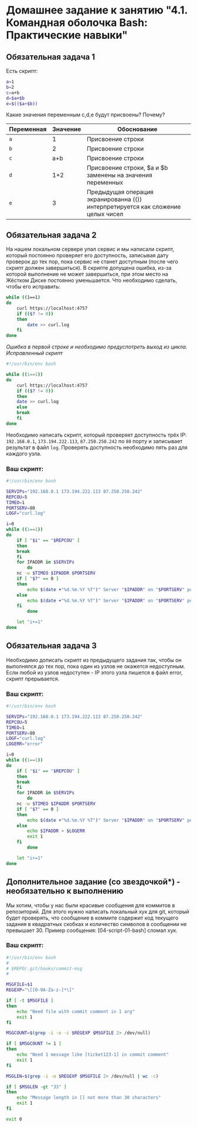 # Домашнее задание к занятию "4.1. Командная оболочка Bash: Практические навыки"

## Обязательная задача 1

Есть скрипт:
```bash
a=1
b=2
c=a+b
d=$a+$b
e=$(($a+$b))
```

Какие значения переменным c,d,e будут присвоены? Почему?

| Переменная  | Значение | Обоснование |
| ------------- | ------------- | ------------- |
| `a`  | 1  | Присвоение строки |
| `b`  | 2  | Присвоение строки |
| `c`  | a+b  | Присвоение строки |
| `d`  | 1+2  | Присвоение строки, $a и $b заменены на значения переменных |
| `e`  | 3  | Предыдущая операция экранированна (()) интерпретируется как сложение целых чисел |

## Обязательная задача 2
На нашем локальном сервере упал сервис и мы написали скрипт, который постоянно проверяет его доступность, записывая дату проверок до тех пор, пока сервис не станет доступным (после чего скрипт должен завершиться). В скрипте допущена ошибка, из-за которой выполнение не может завершиться, при этом место на Жёстком Диске постоянно уменьшается. Что необходимо сделать, чтобы его исправить:
```bash
while ((1==1)
do
	curl https://localhost:4757
	if (($? != 0))
	then
		date >> curl.log
	fi
done
```

*Ошибка в первой строке и необходимо предуспотреть выход из цикла. Исправленный скрипт*

```bash
#!/usr/bin/env bash

while ((1==1))
do
    curl https://localhost:4757
    if (($? != 0))
    then
	date >> curl.log
    else
	break
    fi
done
```

Необходимо написать скрипт, который проверяет доступность трёх IP: `192.168.0.1`, `173.194.222.113`, `87.250.250.242` по `80` порту и записывает результат в файл `log`. Проверять доступность необходимо пять раз для каждого узла.

### Ваш скрипт:
```bash
#!/usr/bin/env bash

SERVIPs="192.168.0.1 173.194.222.113 87.250.250.242"
REPCOU=5
TIMEO=1
PORTSERV=80
LOGF="curl.log"

i=0
while ((1==1))
do
    if [ "$i" == "$REPCOU" ]
    then
	break
    fi
    for IPADDR in $SERVIPs
        do
	nc -w $TIMEO $IPADDR $PORTSERV
	if [ "$?" == 0 ]
	then
	    echo $(date +"%d.%m.%Y %T")" Server "$IPADDR" on "$PORTSERV" port OK" >> $LOGF
	else
	    echo $(date +"%d.%m.%Y %T")" Server "$IPADDR" on "$PORTSERV" port UNREACHABLE" >> $LOGF
	fi
        done

    let "i+=1"
done
```

## Обязательная задача 3
Необходимо дописать скрипт из предыдущего задания так, чтобы он выполнялся до тех пор, пока один из узлов не окажется недоступным. Если любой из узлов недоступен - IP этого узла пишется в файл error, скрипт прерывается.

### Ваш скрипт:
```bash
#!/usr/bin/env bash

SERVIPs="192.168.0.1 173.194.222.113 87.250.250.242"
REPCOU=5
TIMEO=1
PORTSERV=80
LOGF="curl.log"
LOGERR="error"

i=0
while ((1==1))
do
    if [ "$i" == "$REPCOU" ]
    then
	break
    fi
    for IPADDR in $SERVIPs
        do
	nc -w $TIMEO $IPADDR $PORTSERV
	if [ "$?" == 0 ]
	then
	    echo $(date +"%d.%m.%Y %T")" Server "$IPADDR" on "$PORTSERV" port OK" >> $LOGF
	else
	    echo $IPADDR > $LOGERR
	    exit 1
	fi
        done

    let "i+=1"
done
```

## Дополнительное задание (со звездочкой*) - необязательно к выполнению

Мы хотим, чтобы у нас были красивые сообщения для коммитов в репозиторий. Для этого нужно написать локальный хук для git, который будет проверять, что сообщение в коммите содержит код текущего задания в квадратных скобках и количество символов в сообщении не превышает 30. Пример сообщения: \[04-script-01-bash\] сломал хук.

### Ваш скрипт:
```bash
#!/usr/bin/env bash
#
# $REPO/.git/hooks/commit-msg
#

MSGFILE=$1
REGEXP="\[[0-9A-Za-z-]*\]"

if [ -t $MSGFILE ]
then
    echo "Need file with commit comment in 1 arg"
    exit 1
fi

MSGCOUNT=$(grep -i -o -c $REGEXP $MSGFILE 2> /dev/null)

if [ $MSGCOUNT != 1 ]
then
    echo "Need 1 message like [ticket123-1] in commit comment"
    exit 1
fi

MSGLEN=$(grep -i -o $REGEXP $MSGFILE 2> /dev/null | wc -c)

if [ $MSGLEN -gt "33" ]
then
    echo "Message length in [] not more than 30 characters"
    exit 1
fi

exit 0
```